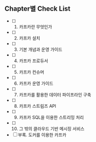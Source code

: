 ## Chapter별 Check List
- [ ] 1. 카프카란 무엇인가
- [ ] 2. 카프카 설치
- [ ] 3. 기본 개념과 운영 가이드
- [ ] 4. 카프카 프로듀서
- [ ] 5. 카프카 컨슈머
- [ ] 6. 카프카 운영 가이드
- [ ] 7. 카프카를 활용한 데이터 파이프라인 구축
- [ ] 8. 카프카 스트림즈 API
- [ ] 9. 카프카 SQL을 이용한 스트리밍 처리
- [ ] 10. 그 밖의 클라우드 기반 메시징 서비스
- [ ] 부록. 도커를 이용한 카프카 
